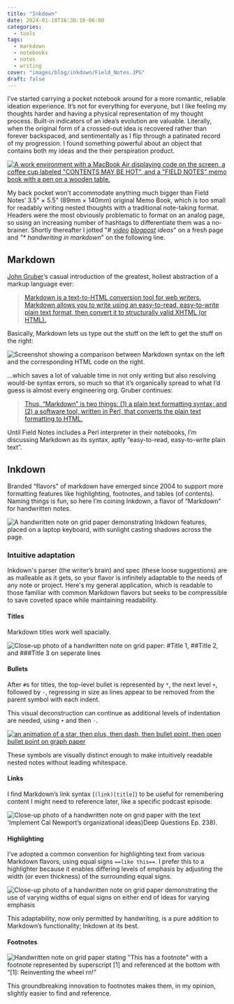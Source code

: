 ```yaml
---
title: "Inkdown"
date: 2024-01-18T16:30:18-06:00
categories:
  - tools
tags:
  - markdown
  - notebooks
  - notes
  - writing
cover: "images/blog/inkdown/Field_Notes.JPG"
draft: false
---
```


I’ve started carrying a pocket notebook around for a more romantic, reliable ideation experience. It’s not for everything for everyone, but I like feeling my thoughts harder and having a physical representation of my thought process. Built-in indicators of an idea’s evolution are valuable. Literally, when the original form of a crossed-out idea is recovered rather than forever backspaced, and sentimentally as I flip through a patinated record of my progression. I found something powerful about an object that contains both my ideas and the their perspiration product.

[![A work environment with a MacBook Air displaying code on the screen, a coffee cup labeled "CONTENTS MAY BE HOT", and a "FIELD NOTES" memo book with a pen on a wooden table.](/images/blog/inkdown/Field_Notes.JPG)](https://fieldnotesbrand.com/products/chicago/?ref=kitia.net)

My back pocket won’t accommodate anything much bigger than Field Notes’ 3.5" × 5.5" (89mm × 140mm) original Memo Book, which is too small for readably writing nested thoughts with a traditional note-taking format. Headers were the most obviously problematic to format on an analog page, so using an increasing number of hashtags to differentiate them was a no-brainer. Shortly thereafter I jotted "*\# [video](https://www.youtube.com/@benkitia) [blogpost](https://www.kitia.net/blog) ideas*" on a fresh page and  *"\* handwriting in markdown*" on the following line.

## Markdown

[John Gruber](https://daringfireball.net)’s casual introduction of the greatest, holiest abstraction of a markup language ever:

> [Markdown is a text-to-HTML conversion tool for web writers. Markdown allows you to write using an easy-to-read, easy-to-write plain text format, then convert it to structurally valid XHTML (or HTML).](https://daringfireball.net/projects/markdown/)

Basically, Markdown lets us type out the stuff on the left to get the stuff on the right:

![Screenshot showing a comparison between Markdown syntax on the left and the corresponding HTML code on the right.](/images/blog/inkdown/MD_to_HTML_demo.png "Markdown to HTML demo")

...which saves a lot of valuable time in not only writing but also resolving would-be syntax errors, so much so that it’s organically spread to what I’d guess is almost every engineering org. Gruber continues:

> [Thus, “Markdown” is two things: (1) a plain text formatting syntax; and (2) a software tool, written in Perl, that converts the plain text formatting to HTML.](https://daringfireball.net/projects/markdown/)

Until Field Notes includes a Perl interpreter in their notebooks, I’m discussing Markdown as its syntax, aptly “easy-to-read, easy-to-write plain text”.

## Inkdown

Branded “flavors” of markdown have emerged since 2004 to support more formatting features like highlighting, footnotes, and tables (of contents). Naming things is fun, so here I’m coining Inkdown, a flavor of “Markdown” for handwritten notes.

![A handwritten note on grid paper demonstrating Inkdown features, placed on a laptop keyboard, with sunlight casting shadows across the page.](/images/blog/inkdown/demo.JPG "Inkdown demo")

### Intuitive adaptation

Inkdown's parser (the writer’s brain) and spec (these loose suggestions) are as malleable as it gets, so your flavor is infinitely adaptable to the needs of any note or project. Here's my general application, which is readable to those familiar with common Markdown flavors but seeks to be compressible to save coveted space while maintaining readability.

#### Titles

Markdown titles work well spacially.

![Close-up photo of a handwritten note on grid paper: #Title 1, ##Title 2, and ###Title 3 on seperate lines](/images/blog/inkdown/titles.png "Titles")

#### Bullets

After `#`s for titles, the top-level bullet is represented by `*`, the next level `+`, followed by `-`, regressing in size as lines appear to be removed from the parent symbol with each indent.

This visual deconstruction can continue as additional levels of indentation are needed, using `•` and then `◦`.

[![an animation of a star, then plus, then dash, then bullet point, then open bullet point on graph paper](/images/blog/inkdown/bullets_deconstruction.gif "bullet point deconstruction")](https://berkeleygraphics.com/typefaces/berkeley-mono/?ref=kitia.net)

These symbols are visually distinct enough to make intuitively readable nested notes without leading whitespace.

#### Links

I find Markdown’s link syntax (`(link)[title]`) to be useful for remembering content I might need to reference later, like a specific podcast episode.

![Close-up photo of a handwritten note on grid paper with the text 'Implement Cal Newport’s organizational ideas)[Deep Questions Ep. 238).](#)](/images/blog/inkdown/links.png "Links")

#### Highlighting

I’ve adopted a common convention for highlighting text from various Markdown flavors, using equal signs `==like this==`. I prefer this to a highlighter because it enables differing levels of emphasis by adjusting the width (or even thickness) of the surrounding equal signs.

![Close-up photo of a handwritten note on grid paper demonstrating the use of varying widths of equal signs on either end of ideas for varying emphasis](/images/blog/inkdown/highlights.png "Highlighting")

This adaptability, now only permitted by handwriting, is a pure addition to Markdown’s functionality; Inkdown at its best.

#### Footnotes

![Handwritten note on grid paper stating "This has a footnote" with a footnote represented by superscript [1] and referenced at the bottom with “[1]: Reinventing the wheel rn!”](/images/blog/inkdown/footnotes.png "Footnotes")

This groundbreaking innovation to footnotes makes them, in my opinion, slightly easier to find and reference.

